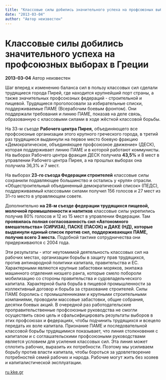 ```yaml
---
title: "Классовые силы добились значительного успеха на профсоюзных выборах в Греции"
date: "2013-03-04"
author: "Автор неизвестен"
---
```


# Классовые силы добились значительного успеха на профсоюзных выборах в Греции

**2013-03-04** Автор неизвестен

Шаг вперед к изменению баланса сил в пользу классовых сил сделали трудящиеся города Пирей, где находится крупнейший порт страны, а также значительных профсоюзных федераций - строительной и пищевой. Трудящиеся проголосовали за избирательные списки, поддерживаемые ПАМЕ (Всерабочим боевым фронтом). Они поддержали требования и линию ПАМЕ, показав на деле связь, образованную с классовыми силами в ходе жёсткой классовой борьбы.

На 33-м съезде **Рабочего центра Пирея,** объединяющего все профсоюзные организации этого крупного греческого города, в третий раз трудящиеся выдвинули на первое место боевую фракцию «Демократическое, объединяющее профсоюзное движение» (ДЕСК), которая поддерживает линию ПАМЕ и в которой работают коммунисты. На выборах Рабочего центра фракция ДЕСК получила **43,5%** и 8 мест в управлении Рабочего центра Пирея, а на прошлых выборах она получила 36,3% и 7 мест.

На выборах **23-го съезда Федерации строителей** классовые силы сохранили подавляющее большинство и остались у «руля» отрасли. «Общестроительный объединенный демократический список» (ПЕДС), поддерживаемый классовыми силами получил 156 голосов и 27 мест из 31-го место в управляющем совете.

Дополнительно **на 28-м съезде федерации трудящихся пищевой, молочной промышленности и напитков** классовые силы укрепились получив 80% голосов и 12 из 15 мест в управлении Федерации. Там **проявилась полная согласованность сил «Автономного вмешательства» (СИРИЗА), ПАСКЕ (ПАСОК) и ДАКЕ (НД), которые выдвинули единый список против сил, поддерживающих ПАМЕ, получив всего 3 места.** Подобной тактике сотрудничества они придерживаются с 2004 года.

Эти результаты - итог неутомимой деятельность классовых сил на рабочих местах, организации борьбы в защиту прав трудящихся, против антинародной политики капитала, правительства и ЕС. Характерными являются крупные забастовки моряков, экипажа машинного отделения низшего ранга, которые смело побороли мобилизацию со стороны правительства и судовладельческого капитала. Характерной была борьба в пищевой промышленности за коллективный договор и борьба за страхование строителей. Силы ПАМЕ боролись с промышленниками и крупными строительными компаниями, проводили массовые забастовки, общие собрания, десятки боевых акций. В очередной раз работодательские проправительственные профсоюзные руководства не смогли осуществить свою цель и сфальсифицировать результаты выборов в этих профсоюзах и федерациях, чтобы подчинить трудящихся и всецело передать их воле капитала. Признание ПАМЕ и последовательной классовой борьбы трудящимися показывает, что линия столкновения с капиталом и с соглашательскими профсоюзными руководствами является условием для усиления классовых сил. Эта линия может сплотить рабочих, выразить их потребности. Поэтому мы усиливаем борьбу против власти капитала, чтобы бороться за удовлетворение потребностей семей рабочих и народа. Рабочие могут жить без хозяев и капиталистической эксплуатации.

[ru.kke.gr](http://ru.kke.gr/news/news2013/2013-03-01-pame-1dinami/)
